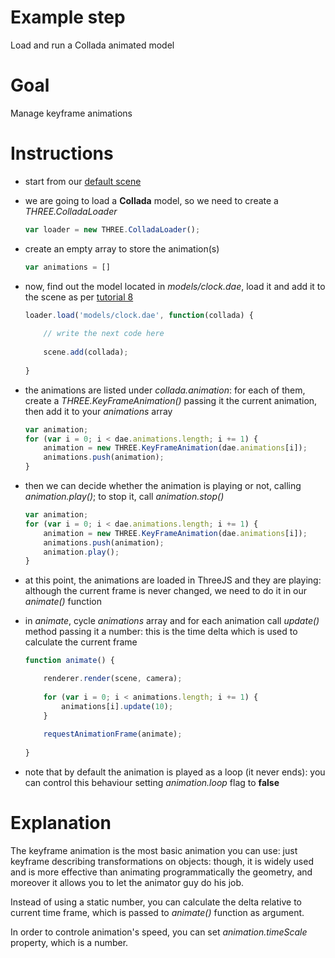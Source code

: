 Example step
============
Load and run a Collada animated model 

Goal
====
Manage keyframe animations

Instructions
============

+ start from our [default scene](../examples/00_default_scene.html)

+ we are going to load a __Collada__ model, so we need to create a _THREE.ColladaLoader_

    ```javascript
    var loader = new THREE.ColladaLoader();
    ```
    
+ create an empty array to store the animation(s)
    
    ```javascript
    var animations = []
    ```
    
+ now, find out the model located in _models/clock.dae_, load it and add it to the scene as per [tutorial 8](08_custom_geometry.md)

    ```javascript
    loader.load('models/clock.dae', function(collada) {
        
        // write the next code here 
        
        scene.add(collada);
        
    }
    ```
    
+ the animations are listed under _collada.animation_: for each of them, create a _THREE.KeyFrameAnimation()_ passing it 
the current animation, then add it to your _animations_ array

    ```javascript
    var animation;
    for (var i = 0; i < dae.animations.length; i += 1) {
        animation = new THREE.KeyFrameAnimation(dae.animations[i]);
        animations.push(animation);
    }
    ```

+ then we can decide whether the animation is playing or not, calling _animation.play()_; to stop it, call _animation.stop()_

    ```javascript
    var animation;
    for (var i = 0; i < dae.animations.length; i += 1) {
        animation = new THREE.KeyFrameAnimation(dae.animations[i]);
        animations.push(animation);
        animation.play();
    }
    ```

+ at this point, the animations are loaded in ThreeJS and they are playing: although the current frame is never changed, we 
 need to do it in our _animate()_ function
 
+ in _animate_, cycle _animations_ array and for each animation call _update()_ method passing it a number: this is the time 
delta which is used to calculate the current frame
 
    ```javascript
    function animate() {
    
        renderer.render(scene, camera);
        
        for (var i = 0; i < animations.length; i += 1) {
            animations[i].update(10);
        }
        
        requestAnimationFrame(animate);
        
    }
    ```

+ note that by default the animation is played as a loop (it never ends): you can control this behaviour setting _animation.loop_
 flag to __false__

Explanation
===========
The keyframe animation is the most basic animation you can use: just keyframe describing transformations on objects: though, 
it is widely used and is more effective than animating programmatically the geometry, and moreover it allows you to let the 
animator guy do his job.

Instead of using a static number, you can calculate the delta relative to current time frame, which is passed to _animate()_
function as argument.

In order to controle animation's speed, you can set _animation.timeScale_ property, which is a number.
